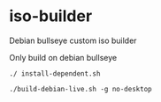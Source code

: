 # iso-builder
Debian bullseye custom iso builder

Only build on debian bullseye

`` ./ install-dependent.sh ``

`` ./build-debian-live.sh -g no-desktop ``
